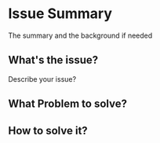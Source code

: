 # Issue Summary

The summary and the background if needed

## What's the issue?

Describe your issue?

## What Problem to solve?



## How to solve it?
